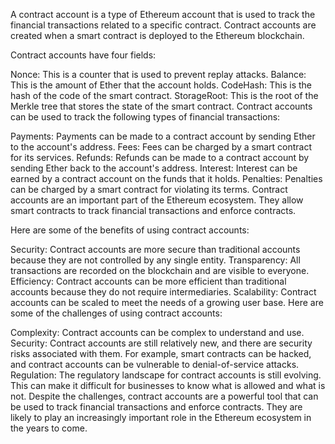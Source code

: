 
A contract account is a type of Ethereum account that is used to track the financial transactions related to a specific contract. Contract accounts are created when a smart contract is deployed to the Ethereum blockchain.

Contract accounts have four fields:

Nonce: This is a counter that is used to prevent replay attacks.
Balance: This is the amount of Ether that the account holds.
CodeHash: This is the hash of the code of the smart contract.
StorageRoot: This is the root of the Merkle tree that stores the state of the smart contract.
Contract accounts can be used to track the following types of financial transactions:

Payments: Payments can be made to a contract account by sending Ether to the account's address.
Fees: Fees can be charged by a smart contract for its services.
Refunds: Refunds can be made to a contract account by sending Ether back to the account's address.
Interest: Interest can be earned by a contract account on the funds that it holds.
Penalties: Penalties can be charged by a smart contract for violating its terms.
Contract accounts are an important part of the Ethereum ecosystem. They allow smart contracts to track financial transactions and enforce contracts.


Here are some of the benefits of using contract accounts:

Security: Contract accounts are more secure than traditional accounts because they are not controlled by any single entity.
Transparency: All transactions are recorded on the blockchain and are visible to everyone.
Efficiency: Contract accounts can be more efficient than traditional accounts because they do not require intermediaries.
Scalability: Contract accounts can be scaled to meet the needs of a growing user base.
Here are some of the challenges of using contract accounts:

Complexity: Contract accounts can be complex to understand and use.
Security: Contract accounts are still relatively new, and there are security risks associated with them. For example, smart contracts can be hacked, and contract accounts can be vulnerable to denial-of-service attacks.
Regulation: The regulatory landscape for contract accounts is still evolving. This can make it difficult for businesses to know what is allowed and what is not.
Despite the challenges, contract accounts are a powerful tool that can be used to track financial transactions and enforce contracts. They are likely to play an increasingly important role in the Ethereum ecosystem in the years to come.
